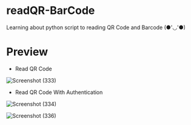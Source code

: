 # readQR-BarCode
Learning about python script to reading QR Code and Barcode (●'◡'●)
# Preview
- Read QR Code

![Screenshot (333)](https://user-images.githubusercontent.com/99522867/158010407-bfa734ee-0eb5-4bb6-b153-4976a0a1c68d.png)

- Read QR Code With Authentication

![Screenshot (334)](https://user-images.githubusercontent.com/99522867/158104307-05157142-15d1-4ee2-8ee1-928fd4804f7d.png)

![Screenshot (336)](https://user-images.githubusercontent.com/99522867/158104318-1631c2d2-32e2-4bac-80cd-63c025a3da45.png)
